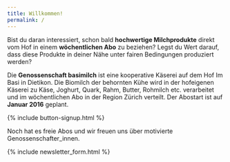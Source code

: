 ```yaml
---
title: Willkommen!
permalink: /
---
```


Bist du daran interessiert, schon bald **hochwertige Milchprodukte**
direkt vom Hof in einem **wöchentlichen Abo** zu beziehen? Legst du
Wert darauf, dass diese Produkte in deiner Nähe unter fairen
Bedingungen produziert werden?

Die **Genossenschaft basimilch** ist eine kooperative Käserei auf dem
Hof Im Basi in Dietikon. Die Biomilch der behornten Kühe wird in der
hofeigenen Käserei zu Käse, Joghurt, Quark, Rahm, Butter, Rohmilch
etc. verarbeitet und im wöchentlichen Abo in der Region Zürich
verteilt. Der Abostart ist auf **Januar 2016** geplant.

{% include button-signup.html %}

Noch hat es freie Abos und wir freuen uns über motivierte
Genossenschafter_innen.

{% include newsletter_form.html %}
